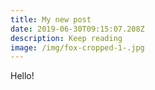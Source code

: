 ```yaml
---
title: My new post
date: 2019-06-30T09:15:07.208Z
description: Keep reading
image: /img/fox-cropped-1-.jpg
---
```

Hello!
